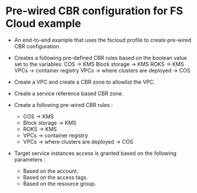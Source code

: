 # Pre-wired CBR configuration for FS Cloud example

- An end-to-end example that uses the fscloud profile to create pre-wired CBR configuration.

- Creates a following pre-defined CBR rules based on the boolean value set to the variables:
COS -> KMS
Block storage -> KMS
ROKS -> KMS
VPCs -> container registry
VPCs -> where clusters are deployed -> COS

 - Create a VPC and create a CBR zone to allowlist the VPC.
 - Create a service reference based CBR zone.
 - Create a following pre-wired CBR rules :
   - COS -> KMS
   - Block storage -> KMS
   - ROKS -> KMS
   - VPCs -> container registry
   - VPCs -> where clusters are deployed -> COS
- Target service instances access is granted based on the following parameters :
    - Based on the account.
    - Based on the access tags.
    - Based on the resource group.
